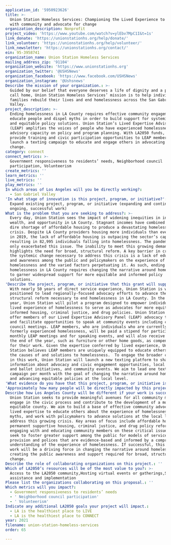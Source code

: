 ```yaml
---
application_id: '5950923626'
title: >-
  Union Station Homeless Services: Championing the Lived Experience to connect
  with community and advocate for change
organization_description: Nonprofit
project_video: 'https://www.youtube.com/watch?v=ylEbv7MpC1I&t=1s'
link_donate: 'https://unionstationhs.org/help/donate/'
link_volunteer: 'https://unionstationhs.org/help/volunteer/'
link_newsletter: 'https://unionstationhs.org/contact/'
ein: 95-3958741
organization_name: Union Station Homeless Services
mailing_address_zip: '91104'
organization_website: 'https://www.unionstationhs.org'
organization_twitter: '@USHSNews'
organization_facebook: 'https://www.facebook.com/USHSNews'
organization_instagram: '@Ushsnews'
Describe the mission of your organization.: >-
  Guided by our belief that everyone deserves a life of dignity and a place to
  call home, Union Station Homeless Services’ mission is to help individuals and
  families rebuild their lives and end homelessness across the San Gabriel
  Valley. 
project_description: >-
  Ending homelessness in LA County requires effective community engagement to
  educate people and dispel myths in order to build support for systemic change
  and equitable policy solutions. Union Station’s Lived Expertise Advisory Panel
  (LEAP) amplifies the voices of people who have experienced homelessness in an
  advisory capacity on policy and program planning. With LA2050 funds, we will
  provide training and civic participation opportunities to LEAP members and
  launch a texting campaign to educate and engage others in advocating for
  change. 
category: connect
connect_metrics: >-
  Government responsiveness to residents’ needs, Neighborhood council
  participation, Volunteerism
create_metrics: ''
learn_metrics: ''
live_metrics: ''
play_metrics: ''
In which areas of Los Angeles will you be directly working?:
  - San Gabriel Valley
'In what stage of innovation is this project, program, or initiative?': >-
  Expand existing project, program, or initiative (expanding and continuing
  ongoing, successful work)
What is the problem that you are seeking to address?: >-
  Every day, Union Station sees the impact of widening inequities in income,
  wealth, and opportunity in LA County. Stagnant incomes have combined with the
  dire shortage of affordable housing to produce a devastating homelessness
  crisis. Despite LA County providers housing more individuals than ever before
  in 2019, the lack of affordable housing is outpacing the sector’s capacity,
  resulting in 82,995 individuals falling into homelessness. The pandemic has
  only exacerbated this issue. The inability to meet this growing demand
  highlights the need for broad, structural reform. A key barrier in creating
  the systemic change necessary to address this crisis is a lack of education
  and awareness among the public and policymakers on the experience of
  homelessness and the varied factors perpetuating it. As such, ending
  homelessness in LA County requires changing the narrative around homelessness
  to garner widespread support for more equitable and informed policy
  solutions. 
'Describe the project, program, or initiative that this grant will support to address the problem identified.': >-
  With nearly 50 years of direct service experience, Union Station is well
  positioned to lead regionally-focused advocacy efforts to advance the
  structural reform necessary to end homelessness in LA County. In the coming
  year, Union Station will pilot a program designed to empower individuals with
  lived experience of homelessness to serve as advocates for more equitable and
  informed housing, criminal justice, and drug policies. Union Station will
  offer members of our Lived Expertise Advisory Panel (LEAP) advocacy training
  and facilitate opportunities to speak at community events including city
  council meetings. LEAP members, who are individuals who are currently or have
  formerly experienced homelessness, will be paid a stipend for participation in
  monthly LEAP meetings and for speaking events, and will also receive a gift at
  the end of the year, such as furniture or other home goods, as compensation
  for their work. Given the expertise conferred by lived experience, Union
  Station believes LEAP members are uniquely equipped to educate others about
  the causes of and solutions to homelessness.  To engage the broader community
  in this work, Union Station will launch a new texting platform to share
  information about advocacy and civic engagement opportunities, local elections
  and ballot initiatives, and community events. We aim to lead one texting
  campaign per month with the goal of changing the narrative around homelessness
  and advancing equitable policies at the local level.
'What evidence do you have that this project, program, or initiative is or will be successful, and how will you define and measure success?': "Union Station seeks to measure the effectiveness of the proposed program in inspiring and mobilizing more community members to take an active role in identifying the systems that have failed people and advocating for equitable solutions. Ultimately, we seek to change the narrative around homelessness through public education and push for the policies and structural solutions necessary to address this crisis. Within the 12-month grant period, we aim to produce the following outputs: •\tHost one LEAP meeting per month for a total of 12 meetings; •\tTrain at least five LEAP members on how to lead campaigns on the texting platform;  •\tLead one texting advocacy campaign per month, following training and the launch of the platform, for a total of 10 text campaigns; •\tEngage LEAP members in 1-5 speaking events per month for a total of 12-60 events;  •\tSend at least 500 initial texts and 250 text responses per advocacy campaign for a total of 22,500 texts; and  •\tEngage at least 500 individuals."
'Approximately how many people will be directly impacted by this project, program, or initiative?': '520'
Describe how Los Angeles County will be different if your work is successful.: >-
  Union Station seeks to provide meaningful avenues for all community members to
  engage in the civic process and contribute to the development of a more
  equitable county. We aim to build a base of effective community advocates with
  lived expertise to educate others about the experience of homelessness, dispel
  myths, and work with policymakers to advance solutions at the local level to
  address this growing crisis. Key areas of focus include affordable housing,
  permanent supportive housing, criminal justice, and drug policy reform. By
  engaging with and educating community members on these critical issues, we
  seek to foster greater support among the public for models of service
  provision and polices that are evidence-based and informed by a comprehensive
  understanding of the experience of homelessness. If successful, this advocacy
  work will be a driving force in changing the narrative around homelessness and
  creating the public awareness and support required for broad, structural
  change.
Describe the role of collaborating organizations on this project.: ''
Which of LA2050’s resources will be of the most value to you?: >-
  Access to the LA2050 community,Hosting virtual events or gatherings,Strategy
  assistance and implementation
Please list the organizations collaborating on this proposal.: ''
Which metrics will you impact?:
  - Government responsiveness to residents’ needs
  - ' Neighborhood council participation'
  - ' Volunteerism'
Indicate any additional LA2050 goals your project will impact.:
  - LA is the healthiest place to LIVE
  - LA is the healthiest place to CONNECT
year: 2021
filename: union-station-homeless-services
order: 65

---
```

